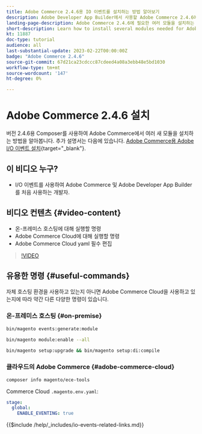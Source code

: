 ```yaml
---
title: Adobe Commerce 2.4.6용 IO 이벤트를 설치하는 방법 알아보기
description: Adobe Developer App Builder에서 사용할 Adobe Commerce 2.4.6에서 IO 이벤트에 필요한 모듈을 설치하는 방법을 알아봅니다
landing-page-description: Adobe Commerce 2.4.6에 필요한 여러 모듈을 설치하는 방법을 알아봅니다.
short-description: Learn how to install several modules needed for Adobe Commerce 2.4.6.
kt: 11887
doc-type: tutorial
audience: all
last-substantial-update: 2023-02-22T00:00:00Z
badge: "Adobe Commerce 2.4.6"
source-git-commit: 67d21ca23cdccc87cdeed4a08a3ebb48e5bd1030
workflow-type: tm+mt
source-wordcount: '147'
ht-degree: 0%

---
```



# Adobe Commerce 2.4.6 설치

버전 2.4.6용 Composer를 사용하여 Adobe Commerce에서 여러 새 모듈을 설치하는 방법을 알아봅니다. 추가 설명서는 다음에 있습니다. [Adobe Commerce용 Adobe I/O 이벤트 설치](https://developer.adobe.com/commerce/events/get-started/installation/){target="_blank"}.

## 이 비디오 누구?

* I/O 이벤트를 사용하여 Adobe Commerce 및 Adobe Developer App Builder를 처음 사용하는 개발자.

## 비디오 컨텐츠 {#video-content}

* 온-프레미스 호스팅에 대해 실행할 명령
* Adobe Commerce Cloud에 대해 실행할 명령
* Adobe Commerce Cloud yaml 필수 편집

>[!VIDEO](https://video.tv.adobe.com/v/3415795)

## 유용한 명령 {#useful-commands}

자체 호스팅 환경을 사용하고 있는지 아니면 Adobe Commerce Cloud을 사용하고 있는지에 따라 약간 다른 다양한 명령이 있습니다.

### 온-프레미스 호스팅 {#on-premise}

```bash
bin/magento events:generate:module

bin/magento module:enable --all

bin/magento setup:upgrade && bin/magento setup:di:compile
```

### 클라우드의 Adobe Commerce {#adobe-commerce-cloud}

```bash
composer info magento/ece-tools
```

Commerce Cloud `.magento.env.yaml`:

```yaml
stage:
  global:
    ENABLE_EVENTING: true
```

{{$include /help/_includes/io-events-related-links.md}}

